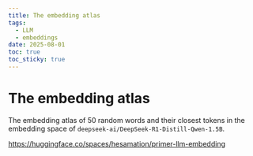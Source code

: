 ```yaml
---
title: The embedding atlas
tags:
  - LLM
  - embeddings
date: 2025-08-01
toc: true
toc_sticky: true
---
```


# The embedding atlas
The embedding atlas of 50 random words and their closest tokens in the embedding space of `deepseek-ai/DeepSeek-R1-Distill-Qwen-1.5B`.

https://huggingface.co/spaces/hesamation/primer-llm-embedding